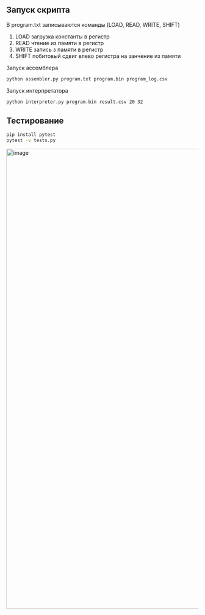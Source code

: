 ## Запуск скрипта

В program.txt записываются команды (LOAD, READ, WRITE, SHIFT)
1. LOAD загрузка константы в регистр
2. READ чтение из памяти в регистр
3. WRITE запись з памяти в регистр
4. SHIFT побитовый сдвиг влево регистра на занчение из памяти

Запуск ассемблера
```bash
python assembler.py program.txt program.bin program_log.csv
```
Запуск интерпретатора
```bash
python interpreter.py program.bin result.csv 20 32
```


## Тестирование
```bash
pip install pytest
pytest -v tests.py
```
<img width="1208" alt="image" src="https://github.com/user-attachments/assets/e19901d3-9499-4ed3-97c1-590e1ecc9287">
